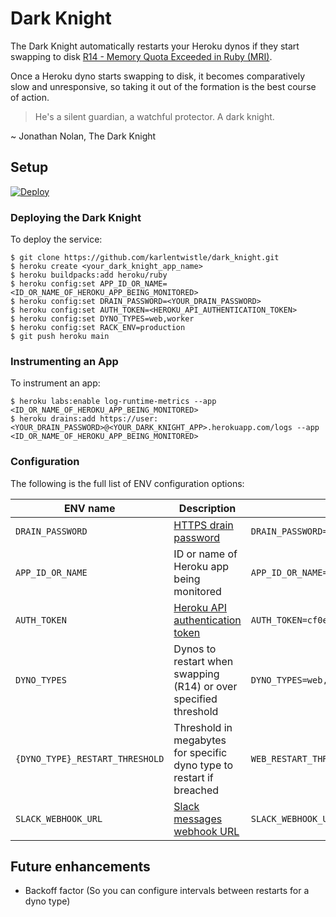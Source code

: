 # Dark Knight

The Dark Knight automatically restarts your Heroku dynos if they start swapping to disk [R14 - Memory Quota Exceeded in Ruby (MRI)](https://devcenter.heroku.com/articles/ruby-memory-use).

Once a Heroku dyno starts swapping to disk, it becomes comparatively slow and unresponsive, so taking it out of the formation is the best course of action.

> He's a silent guardian, a watchful protector. A dark knight.

~ Jonathan Nolan, The Dark Knight

## Setup

[![Deploy](https://www.herokucdn.com/deploy/button.svg)](https://heroku.com/deploy?template=https://github.com/karlentwistle/dark_knight)

### Deploying the Dark Knight

To deploy the service:

    $ git clone https://github.com/karlentwistle/dark_knight.git
    $ heroku create <your_dark_knight_app_name>
    $ heroku buildpacks:add heroku/ruby
    $ heroku config:set APP_ID_OR_NAME=<ID_OR_NAME_OF_HEROKU_APP_BEING_MONITORED>
    $ heroku config:set DRAIN_PASSWORD=<YOUR_DRAIN_PASSWORD>
    $ heroku config:set AUTH_TOKEN=<HEROKU_API_AUTHENTICATION_TOKEN>
    $ heroku config:set DYNO_TYPES=web,worker
    $ heroku config:set RACK_ENV=production
    $ git push heroku main

### Instrumenting an App

To instrument an app:

    $ heroku labs:enable log-runtime-metrics --app <ID_OR_NAME_OF_HEROKU_APP_BEING_MONITORED>
    $ heroku drains:add https://user:<YOUR_DRAIN_PASSWORD>@<YOUR_DARK_KNIGHT_APP>.herokuapp.com/logs --app <ID_OR_NAME_OF_HEROKU_APP_BEING_MONITORED>

### Configuration

The following is the full list of ENV configuration options:

| ENV name | Description | Example | Default | Required |
|---|---|---|---|---|
| `DRAIN_PASSWORD` | [HTTPS drain password](https://devcenter.heroku.com/articles/log-drains#https-drains)  | `DRAIN_PASSWORD=password` | N/A |✅ |
| `APP_ID_OR_NAME` | ID or name of Heroku app being monitored | `APP_ID_OR_NAME=whatismyip` | N/A | ✅ |
| `AUTH_TOKEN` | [Heroku API authentication token](https://devcenter.heroku.com/articles/platform-api-quickstart#authentication) | `AUTH_TOKEN=cf0e05d9-4eca-4948-a012-b91fe9704bab` | N/A | ✅ |
| `DYNO_TYPES` | Dynos to restart when swapping (R14) or over specified threshold | `DYNO_TYPES=web,worker` | `web` | ❌ |
| `{DYNO_TYPE}_RESTART_THRESHOLD` | Threshold in megabytes for specific dyno type to restart if breached | `WEB_RESTART_THRESHOLD=1024` | Dyno memory quota | ❌ |
| `SLACK_WEBHOOK_URL` | [Slack messages webhook URL](https://api.slack.com/messaging/webhooks) | `SLACK_WEBHOOK_URL=https://hooks.slack.com/services/top/secret/password` | N/A | ❌ |

## Future enhancements

- Backoff factor (So you can configure intervals between restarts for a dyno type)
